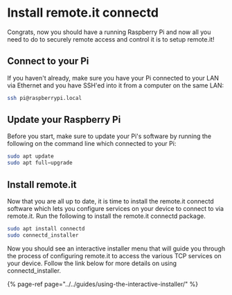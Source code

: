 # Install remote.it connectd

Congrats, now you should have a running Raspberry Pi and now all you need to do to securely remote access and control it is to setup remote.it!

## Connect to your Pi

If you haven't already, make sure you have your Pi connected to your LAN via Ethernet and you have SSH'ed into it from a computer on the same LAN:

```bash
ssh pi@raspberrypi.local
```

## Update your Raspberry Pi

Before you start, make sure to update your Pi's software by running the following on the command line which connected to your Pi:

```bash
sudo apt update
sudo apt full−upgrade
```

## Install remote.it

Now that you are all up to date, it is time to install the remote.it connectd software which lets you configure services on your device to connect to via remote.it. Run the following to install the remote.it connectd package.

```bash
sudo apt install connectd
sudo connectd_installer
```

Now you should see an interactive installer menu that will guide you through the process of configuring remote.it to access the various TCP services on your device. Follow the link below for more details on using connectd\_installer.

{% page-ref page="../../guides/using-the-interactive-installer/" %}

